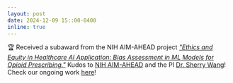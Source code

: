 ```yaml
---
layout: post
date: 2024-12-09 15::00-0400
inline: true
---
```


:trophy: Received a subaward from the NIH AIM-AHEAD project *["Ethics and Equity in Healthcare AI Application: Bias Assessment in ML Models for Opioid Prescribing."](https://www.aim-ahead.net/programs/aim-ahead-abc-ee-program/)* Kudos to [NIH AIM-AHEAD](https://www.aim-ahead.net) and the PI [Dr. Sherry Wang](https://www.chapman.edu/our-faculty/sherry-yun-wang)! Check our ongoing work [here](/projects/10_project/)! 